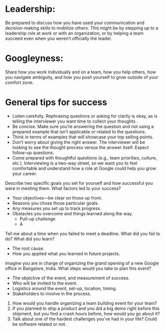 # Leadership:
Be prepared to discuss how you have used your communication and decision-making skills to mobilize others. This might be by stepping up to a leadership role at work or with an organization, or by helping a team succeed even when you weren’t officially the leader.

# Googleyness:
Share how you work individually and on a team, how you help others, how you navigate ambiguity, and how you push yourself to grow outside of your comfort zone.

# General tips for success
- Listen carefully. Rephrasing questions or asking for clarity is okay, as is telling the interviewer you want time to collect your thoughts .
- Be concise. Make sure you’re answering the question and not using a prepared example that isn’t applicable or related to the questions.
- Think in terms of examples that will showcase your top selling points.
- Don’t worry about giving the right answer. The interviewer will be looking to see the thought process versus the answer itself. Expect follow-up questions.
- Come prepared with thoughtful questions (e.g., team priorities, culture, etc.). Interviewing is a two-way street, so we want you to feel comfortable and understand how a role at Google could help you grow your career.


Describe two specific goals you set for yourself and how successful you were in meeting them. What factors led to your success?
- Your objectives—be clear on those up front.
- Reasons you chose those particular goals.
- Any measures you set up to track progress.
- Obstacles you overcome and things learned along the way.
	- Pull-up challenge
	- A

Tell me about a time when you failed to meet a deadline. What did you fail to do? What did you learn?
- The root cause.
- How you applied what you learned in future projects.

Imagine you are in charge of organizing the grand opening of a new Google office in Bangalore, India. What steps would you take to plan this event?
- The objective of the event, and measurement of success.
- Who will be invited to the event.
- Logistics around the event, set-up, location, timing.
- Stakeholders to involve in the process.

1. How would you handle organizing a team building event for your team?
2. If you planned to ship a product and you did a big demo right before this shipment, but you find a crash hours before, how would you go about it?
3. Talk about one of the hardest challenges you've had in your life? Could be software related or not.
